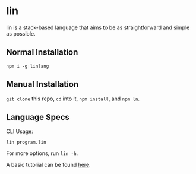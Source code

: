 # lin
lin is a stack-based language that aims to be as straightforward and simple as possible.

## Normal Installation

    npm i -g linlang

## Manual Installation
`git clone` this repo, `cd` into it, `npm install`, and `npm ln`.

## Language Specs
CLI Usage:

    lin program.lin

For more options, run `lin -h`.

A basic tutorial can be found [here](https://molarmanful.gitbooks.io/lin-tutorial/).
